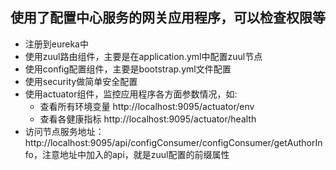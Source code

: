 ## 使用了配置中心服务的网关应用程序，可以检查权限等

* 注册到eureka中
* 使用zuul路由组件，主要是在application.yml中配置zuul节点
* 使用config配置组件，主要是bootstrap.yml文件配置
* 使用security做简单安全配置
* 使用actuator组件，监控应用程序各方面参数情况，如:
    * 查看所有环境变量 http://localhost:9095/actuator/env
    * 查看各健康指标 http://localhost:9095/actuator/health
* 访问节点服务地址：http://localhost:9095/api/configConsumer/configConsumer/getAuthorInfo，注意地址中加入的api，就是zuul配置的前缀属性

